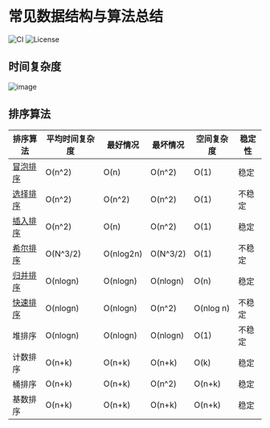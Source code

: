 # 常见数据结构与算法总结
![CI](https://img.shields.io/github/workflow/status/yrz1994/DataStructuresAndAlgorithms/.NET%205%20CI)
![License](https://img.shields.io/github/license/yrz1994/DataStructuresAndAlgorithms)
## 时间复杂度

![image](https://user-images.githubusercontent.com/18241650/111873059-805de100-89c9-11eb-9f93-71c3adfd97af.png)

## 排序算法

| 排序算法 | 平均时间复杂度 | 最好情况 | 最坏情况 | 空间复杂度 | 稳定性 |
| ----------- | ----------- | ----------- | ----------- | ----------- | ----------- |
| [冒泡排序](https://github.com/yrz1994/DataStructuresAndAlgorithms/blob/main/src/SortingAlgorithm.Core/BubbleSort.cs) | O(n^2) | O(n) | O(n^2) | O(1) | 稳定 |
| [选择排序](https://github.com/yrz1994/DataStructuresAndAlgorithms/blob/main/src/SortingAlgorithm.Core/SelectionSort.cs) | O(n^2) | O(n^2) | O(n^2) | O(1) | 不稳定 |
| [插入排序](https://github.com/yrz1994/DataStructuresAndAlgorithms/blob/main/src/SortingAlgorithm.Core/InsertionSort.cs) | O(n^2) | O(n) | O(n^2) | O(1) | 稳定 |
| [希尔排序](https://github.com/yrz1994/DataStructuresAndAlgorithms/blob/main/src/SortingAlgorithm.Core/ShellSort.cs) | O(N^3/2) | O(nlog2n) | O(N^3/2) | O(1) | 不稳定 |
| [归并排序](https://github.com/yrz1994/DataStructuresAndAlgorithms/blob/main/src/SortingAlgorithm.Core/MergeSort.cs) | O(nlogn) | O(nlogn) | O(nlogn) | O(n) | 稳定 |
| [快速排序](https://github.com/yrz1994/DataStructuresAndAlgorithms/blob/main/src/SortingAlgorithm.Core/QuickSort.cs) | O(nlogn) | O(nlogn) | O(n^2) | O(nlog n) | 不稳定 |
| 堆排序 | O(nlogn) | O(nlogn) | O(nlogn) | O(1) | 不稳定 |
| 计数排序 | O(n+k) | O(n+k) | O(n+k) | O(k) | 稳定 |
| 桶排序 | O(n+k) | O(n+k) | O(n^2) | O(n+k) | 稳定 |
| 基数排序 | O(n+k) | O(n+k) | O(n+k) | O(n+k) | 稳定 |
